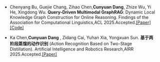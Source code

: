 - Chenyang Bu, Guejie Chang, Zihao Chen,<strong>Cunyuan Dang</strong>, Zhize Wu, Yi He, Xingdong Wu. <strong>Query-Driven Multimodal GraphRAG</strong>: Dynamic Local Knowledge Graph Construction for Online Reasoning. Findings of the Association for Computational Linguistics,ACL 2025.Accepted.[[Paper]](https://www.jianguoyun.com/p/DVEPwDsQ1efBDRiV7fwFIAA)[[Code]](https://github.com/DMiC-Lab-HFUT/Query-Driven-Multimodal-GraphRAG)

- Ka Chen,<strong>Cunyuan Dang</strong> , Zidang Cai, Yuhan Xia, Yongxuan Sun. <strong>基于两阶段蒸馏的动作识别</strong> (Action Recognition Based on Two-Stage Distillation). Artificial Intelligence and Robotics Research,AIRR 2025.Accepted.[[Paper]](https://www.hanspub.org/journal/paperinformation?paperid=110073)
